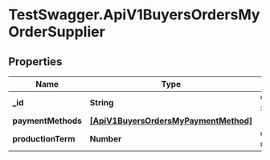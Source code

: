 # TestSwagger.ApiV1BuyersOrdersMyOrderSupplier

## Properties

Name | Type | Description | Notes
------------ | ------------- | ------------- | -------------
**_id** | **String** | GUID данной записи в БД. | [optional] 
**paymentMethods** | [**[ApiV1BuyersOrdersMyPaymentMethod]**](ApiV1BuyersOrdersMyPaymentMethod.md) |  | [optional] 
**productionTerm** | **Number** | Срок изготовления | [optional] 


